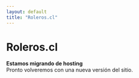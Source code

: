 ```yaml
---
layout: default
title: "Roleros.cl"
---
```


# Roleros.cl

**Estamos migrando de hosting**  
Pronto volveremos con una nueva versión del sitio.
